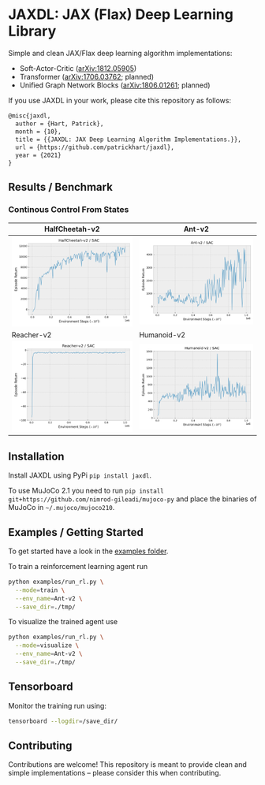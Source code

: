 # JAXDL: JAX (Flax) Deep Learning Library

Simple and clean JAX/Flax deep learning algorithm implementations:

* Soft-Actor-Critic ([arXiv:1812.05905](https://arxiv.org/abs/1812.05905))
* Transformer ([arXiv:1706.03762](https://arxiv.org/abs/1706.03762); planned)
* Unified Graph Network Blocks ([arXiv:1806.01261](https://arxiv.org/abs/1806.01261); planned)

If you use JAXDL in your work, please cite this repository as follows:

```misc
@misc{jaxdl,
  author = {Hart, Patrick},
  month = {10},
  title = {{JAXDL: JAX Deep Learning Algorithm Implementations.}},
  url = {https://github.com/patrickhart/jaxdl},
  year = {2021}
}
```


## Results / Benchmark

### Continous Control From States

| HalfCheetah-v2 | Ant-v2 |
| --- | --- |
| ![HalfCheetah-v2](utils/learning_curves/HalfCheetah-v2.png) | ![Ant-v2](utils/learning_curves/Ant-v2.png) |
| Reacher-v2 | Humanoid-v2 |
| ![Reacher-v2](utils/learning_curves/Reacher-v2.png) | ![Humanoid-v2](utils/learning_curves/Humanoid-v2.png) |


## Installation

Install JAXDL using PyPi `pip install jaxdl`.

To use MuJoCo 2.1 you need to run `pip install git+https://github.com/nimrod-gileadi/mujoco-py` and place the binaries of MuJoCo in `~/.mujoco/mujoco210`.


## Examples / Getting Started

To get started have a look in the [examples folder](./examples).

To train a reinforcement learning agent run

```bash
python examples/run_rl.py \
  --mode=train \
  --env_name=Ant-v2 \
  --save_dir=./tmp/
```

To visualize the trained agent use

```bash
python examples/run_rl.py \
  --mode=visualize \
  --env_name=Ant-v2 \
  --save_dir=./tmp/
```


## Tensorboard

Monitor the training run using:

```bash
tensorboard --logdir=/save_dir/
```


## Contributing

Contributions are welcome!
This repository is meant to provide clean and simple implementations – please consider this when contributing.